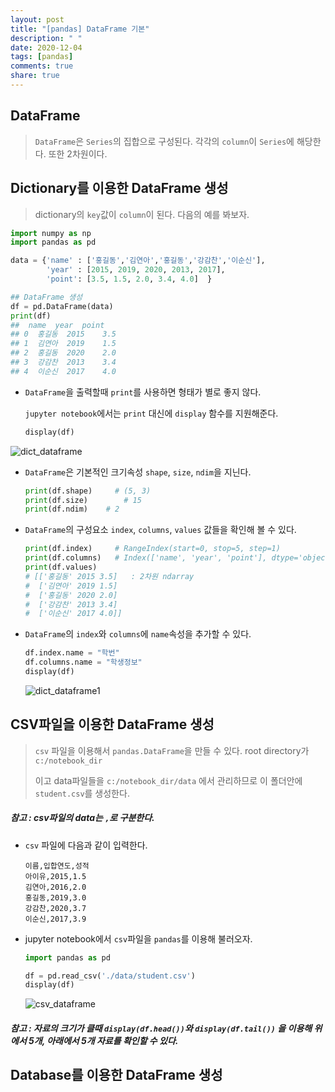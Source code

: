 ```yaml
---
layout: post
title: "[pandas] DataFrame 기본"
description: " "
date: 2020-12-04
tags: [pandas]
comments: true
share: true
---
```


## DataFrame

> `DataFrame`은 `Series`의 집합으로 구성된다. 각각의 `column`이 `Series`에 해당한다. 또한 2차원이다.



## Dictionary를 이용한 DataFrame 생성

> dictionary의 `key`값이 `column`이 된다. 다음의 예를 봐보자.

```python
import numpy as np
import pandas as pd

data = {'name' : ['홍길동','김연아','홍길동','강감찬','이순신'],
        'year' : [2015, 2019, 2020, 2013, 2017],
        'point': [3.5, 1.5, 2.0, 3.4, 4.0]  }

## DataFrame 생성
df = pd.DataFrame(data)
print(df)
##  name  year  point
## 0  홍길동  2015    3.5
## 1  김연아  2019    1.5
## 2  홍길동  2020    2.0
## 3  강감찬  2013    3.4
## 4  이순신  2017    4.0  
```

* `DataFrame`을 출력할때 `print`를 사용하면  형태가 별로 좋지 않다.

  `jupyter notebook`에서는 `print` 대신에 `display`  함수를 지원해준다.

	```python
	display(df)
	```

![dict_dataframe](https://github.com/colinch4/colinch4.github.io/blob/master/_posts/2020/ML/markdown-images/dict_dataframe-1599670078274.png?raw=true)

* `DataFrame`은 기본적인 크기속성 `shape`, `size`, `ndim`을 지닌다.

  ```python
  print(df.shape)     # (5, 3)
  print(df.size)	    # 15
  print(df.ndim)  	# 2
  ```




* `DataFrame`의 구성요소 `index`, `columns`, `values` 값들을 확인해 볼 수 있다.

  ```python
  print(df.index)     # RangeIndex(start=0, stop=5, step=1)
  print(df.columns)   # Index(['name', 'year', 'point'], dtype='object')
  print(df.values)
  # [['홍길동' 2015 3.5]   : 2차원 ndarray 
  #  ['김연아' 2019 1.5]
  #  ['홍길동' 2020 2.0]
  #  ['강감찬' 2013 3.4]
  #  ['이순신' 2017 4.0]]
  ```

* `DataFrame`의 `index`와 `columns`에 `name`속성을 추가할 수 있다.

  ```python
  df.index.name = "학번"
  df.columns.name = "학생정보"
  display(df)
  ```

  ![dict_dataframe1](https://github.com/colinch4/colinch4.github.io/blob/master/_posts/2020/ML/markdown-images/dict_dataframe1.png?raw=true)



## CSV파일을 이용한 DataFrame 생성

> `csv` 파일을 이용해서 `pandas.DataFrame`을 만들 수 있다. root directory가 `c:/notebook_dir`
>
> 이고 data파일들을 `c:/notebook_dir/data` 에서 관리하므로 이 폴더안에 `student.csv`를 생성한다.

##### 참고 : csv파일의 data는 `,`로 구분한다.

* `csv` 파일에 다음과 같이 입력한다.

	```csv
	이름,입합연도,성적
	아이유,2015,1.5
	김연아,2016,2.0
	홍길동,2019,3.0
	강감찬,2020,3.7
	이순신,2017,3.9
	```

* jupyter notebook에서 `csv`파일을 `pandas`를 이용해 불러오자.

  ```python
  import pandas as pd
  
  df = pd.read_csv('./data/student.csv')
  display(df)
  ```
  
  ![csv_dataframe](https://github.com/colinch4/colinch4.github.io/blob/master/_posts/2020/ML/markdown-images/csv_dataframe.png?raw=true)

#####  참고 : 자료의 크기가 클때 `display(df.head())`와 `display(df.tail())` 을 이용해 위에서 5개, 아래에서 5개 자료를 확인할 수 있다.



## Database를 이용한 DataFrame 생성